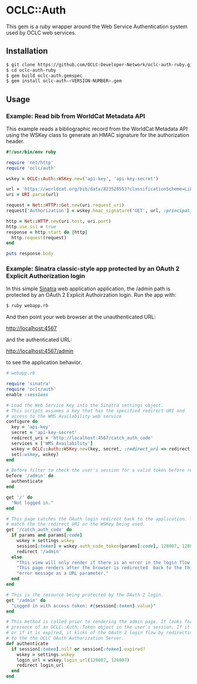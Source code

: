 # OCLC::Auth

This gem is a ruby wrapper around the Web Service Authentication system used by OCLC web services. 

## Installation

```bash
$ git clone https://github.com/OCLC-Developer-Network/oclc-auth-ruby.git
$ cd oclc-auth-ruby
$ gem build oclc-auth.gemspec
$ gem install oclc-auth-<VERSION-NUMBER>.gem
```

## Usage

### Example: Read bib from WorldCat Metadata API

This example reads a bibliographic record from the WorldCat Metadata API using the WSKey class to generate 
an HMAC signature for the authorization header.

```ruby
#!/usr/bin/env ruby

require 'net/http'
require 'oclc/auth'

wskey = OCLC::Auth::WSKey.new('api-key', 'api-key-secret')

url = 'https://worldcat.org/bib/data/823520553?classificationScheme=LibraryOfCongress&holdingLibraryCode=MAIN'
uri = URI.parse(url)

request = Net::HTTP::Get.new(uri.request_uri)
request['Authorization'] = wskey.hmac_signature('GET', url, :principal_id => 'principal-ID', :principal_idns => 'principal-IDNS')

http = Net::HTTP.new(uri.host, uri.port)
http.use_ssl = true
response = http.start do |http| 
  http.request(request)
end

puts response.body
```

### Example: Sinatra classic-style app protected by an OAuth 2 Explicit Authorization login

In this simple [Sinatra](http://www.sinatrarb.com/) web application application, the /admin path 
is protected by an OAuth 2 Explicit Authoirzation login. Run the app with:

```bash
$ ruby webapp.rb
```

And then point your web browser at the unauthenticated URL:

[http://localhost:4567](http://localhost:4567)

and the authenticated URL:

[http://localhost:4567/admin](http://localhost:4567/admin)

to see the application behavior.

```ruby
# webapp.rb

require 'sinatra'
require 'oclc/auth'
enable :sessions

# Load the Web Service Key into the Sinatra settings object.
# This scripts assumes a key that has the specified redirect URI and 
# access to the WMS Availability web service
configure do
  key = 'api-key'
  secret = 'api-key-secret'
  redirect_uri = 'http://localhost:4567/catch_auth_code'
  services = ['WMS_Availability']
  wskey = OCLC::Auth::WSKey.new(key, secret, :redirect_uri => redirect_uri, :services => services)
  set(:wskey, wskey)
end

# Before filter to check the user's session for a valid token before rendering the admin page
before '/admin' do
  authenticate
end

get '/' do
  "Not logged in."
end

# This page catches the OAuth login redirect back to the application. This should
# match the the redirect URI on the WSKey being used.
get '/catch_auth_code' do
  if params and params[:code]
    wskey = settings.wskey
    session[:token] = wskey.auth_code_token(params[:code], 128807, 128807)
    redirect '/admin'
  else
    "This view will only render if there is an error in the login flow. " + 
    "This page renders after the browser is redirected  back to the this app with an " + 
    "error message as a URL parameter."
  end
end

# This is the resource being protected by the OAuth 2 login.
get '/admin' do
  "Logged in with access token: #{session[:token].value}"
end

# This method is called prior to rendering the admin page. It looks for the 
# presence of an OCLC::Auth::Token object in the user's session. If it does not exist
# or if it is expired, it kicks of the OAuth 2 login flow by redirecting the browser 
# to the the OCLC OAuth Authorization Server.
def authenticate
  if session[:token].nil? or session[:token].expired?
    wskey = settings.wskey
    login_url = wskey.login_url(128807, 128807)
    redirect login_url
  end
end
```